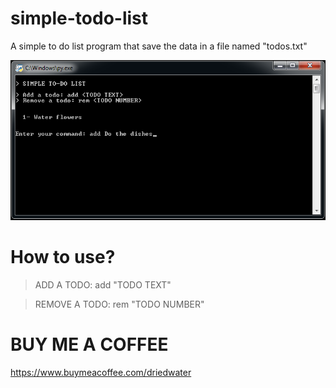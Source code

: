 # simple-todo-list
A simple to do list program that save the data in a file named "todos.txt"

![Screenshot of the program](https://github.com/TheDriedWater/telegram-groups-admins-extractor/blob/main/screenshot.png)

# How to use?
> ADD A TODO: add "TODO TEXT"

> REMOVE A TODO: rem "TODO NUMBER"

# BUY ME A COFFEE

https://www.buymeacoffee.com/driedwater
